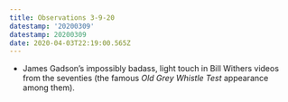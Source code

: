 ```yaml
---
title: Observations 3-9-20
datestamp: '20200309'
datestamp: 20200309
date: 2020-04-03T22:19:00.565Z
---
```

- James Gadson’s impossibly badass, light touch in Bill Withers videos from the seventies (the famous *Old Grey Whistle Test* appearance among them).
